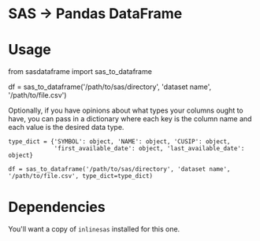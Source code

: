 # SAS -> Pandas DataFrame #

# Usage #

   from sasdataframe import sas_to_dataframe

   df = sas_to_dataframe('/path/to/sas/directory', 'dataset name', '/path/to/file.csv')

Optionally, if you have opinions about what types your columns ought to have, you can pass in a dictionary where each key is the column name and each value is the desired data type.

    type_dict = {'SYMBOL': object, 'NAME': object, 'CUSIP': object, 
                 'first_available_date': object, 'last_available_date': object}

    df = sas_to_dataframe('/path/to/sas/directory', 'dataset name', '/path/to/file.csv', type_dict=type_dict)

# Dependencies #

You'll want a copy of `inlinesas` installed for this one. 

